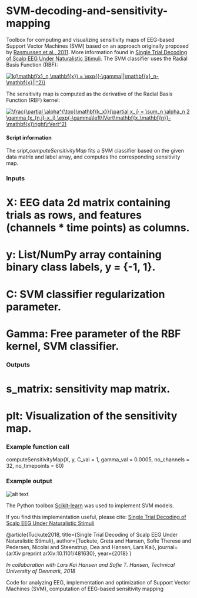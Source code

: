# SVM-decoding-and-sensitivity-mapping

Toolbox for computing and visualizing sensitivity maps of EEG-based Support Vector Machines (SVM) based on an approach originally proposed by [Rasmussen et al., 2011](https://www.sciencedirect.com/science/article/pii/S1053811910016198). More information found in [Single Trial Decoding of Scalp EEG Under Naturalistic Stimuli](https://www.biorxiv.org/content/early/2018/11/29/481630). The SVM classifier uses the Radial Basis Function (RBF):

<a href="https://www.codecogs.com/eqnedit.php?latex=k(\mathbf{x}_n,\mathbf{x})&space;=&space;\exp{(-\gamma||\mathbf{x}_n-\mathbf{x}||^2)}" target="_blank"><img src="https://latex.codecogs.com/gif.latex?k(\mathbf{x}_n,\mathbf{x})&space;=&space;\exp{(-\gamma||\mathbf{x}_n-\mathbf{x}||^2)}" title="k(\mathbf{x}_n,\mathbf{x}) = \exp{(-\gamma||\mathbf{x}_n-\mathbf{x}||^2)}" /></a>

The sensitivity map is computed as the derivative of the Radial Basis Function (RBF) kernel:

<a href="https://www.codecogs.com/eqnedit.php?latex=\frac{\partial&space;\alpha^{\top}\mathbf{k_x}}{\partial&space;x_j}&space;=&space;\sum_n&space;\alpha_n&space;2&space;\gamma&space;(x_{n,j}-x_j)&space;\exp(-\gamma\left\lVert\mathbf{x_\mathbf{n}}-\mathbf{x}\right\rVert^2)" target="_blank"><img src="https://latex.codecogs.com/gif.latex?\frac{\partial&space;\alpha^{\top}\mathbf{k_x}}{\partial&space;x_j}&space;=&space;\sum_n&space;\alpha_n&space;2&space;\gamma&space;(x_{n,j}-x_j)&space;\exp(-\gamma\left\lVert\mathbf{x_\mathbf{n}}-\mathbf{x}\right\rVert^2)" title="\frac{\partial \alpha^{\top}\mathbf{k_x}}{\partial x_j} = \sum_n \alpha_n 2 \gamma (x_{n,j}-x_j) \exp(-\gamma\left\lVert\mathbf{x_\mathbf{n}}-\mathbf{x}\right\rVert^2)" /></a>

#### Script information 

The sript,*computeSensitivityMap* fits a SVM classifier based on the given data matrix and label array, and computes the corresponding sensitivity map.

### Inputs ###
# X: EEG data 2d matrix containing trials as rows, and features (channels * time points) as columns.
# y: List/NumPy array containing binary class labels, y = {-1, 1}.
# C: SVM classifier regularization parameter. 
# Gamma: Free parameter of the RBF kernel, SVM classifier.

### Outputs ###
# s_matrix: sensitivity map matrix.
# plt: Visualization of the sensitivity map.

### Example function call ### 
computeSensitivityMap(X, y, C_val = 1, gamma_val = 0.0005, no_channels = 32, no_timepoints = 60)

### Example output 

![alt text](https://raw.githubusercontent.com/gretatuckute/DecodingSensitivityMapping/master/Example/sensitivity_map.png)


The Python toolbox [Scikit-learn](https://scikit-learn.org/stable/) was used to implement SVM models.

If you find this implementation useful, please cite: [Single Trial Decoding of Scalp EEG Under Naturalistic Stimuli](https://www.biorxiv.org/content/early/2018/11/29/481630)

@article{Tuckute2018,
  title={Single Trial Decoding of Scalp EEG Under Naturalistic Stimuli},
  author={Tuckute, Greta and Hansen, Sofie Therese and Pedersen, Nicolai and Steenstrup, Dea and Hansen, Lars Kai},
  journal={arXiv preprint arXiv:10.1101/481630},
  year={2018}
}

*In collaboration with Lars Kai Hansen and Sofie T. Hansen, Technical University of Denmark, 2018*









Code for analyzing EEG, implementation and optimization of Support Vector Machines (SVM), computation of EEG-based sensitivity mapping

